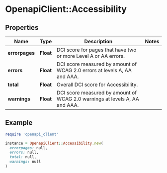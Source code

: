 # OpenapiClient::Accessibility

## Properties

| Name | Type | Description | Notes |
| ---- | ---- | ----------- | ----- |
| **errorpages** | **Float** | DCI score for pages that have two or more Level A or AA errors. |  |
| **errors** | **Float** | DCI score measured by amount of WCAG 2.0 errors at levels A, AA and AAA. |  |
| **total** | **Float** | Overall DCI score for Accessibility. |  |
| **warnings** | **Float** | DCI score measured by amount of WCAG 2.0 warnings at levels A, AA and AAA. |  |

## Example

```ruby
require 'openapi_client'

instance = OpenapiClient::Accessibility.new(
  errorpages: null,
  errors: null,
  total: null,
  warnings: null
)
```

